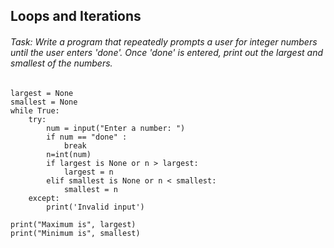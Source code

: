 ## Loops and Iterations
###### Task: Write a program that repeatedly prompts a user for integer numbers until the user enters 'done'. Once 'done' is entered, print out the largest and smallest of the numbers.
```
largest = None
smallest = None
while True:
    try:
        num = input("Enter a number: ")
        if num == "done" : 
            break
        n=int(num)
        if largest is None or n > largest:
            largest = n
        elif smallest is None or n < smallest:
            smallest = n
    except:
        print('Invalid input')
        
print("Maximum is", largest)
print("Minimum is", smallest)
```

